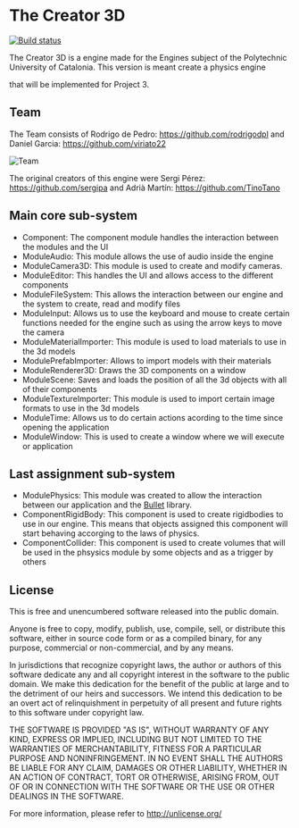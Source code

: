 # The Creator 3D	

[![Build status](https://ci.appveyor.com/api/projects/status/2446x5ohw7wv0yy1?svg=true)](https://ci.appveyor.com/project/sergipa/the-creator-3d)

The Creator 3D is a engine made for the Engines subject of the Polytechnic University of Catalonia. This version is meant create a physics engine

that will be implemented for Project 3.

## Team

The Team consists of Rodrigo de Pedro: https://github.com/rodrigodpl and Daniel Garcia: https://github.com/viriato22

![Team](https://lh3.googleusercontent.com/GPbknJSuKsKD6CADqwi0ot7HHPjJTYEDeaXtC60MMp64_ZDFds1pmzKgmAUNxLV2-q7gf5qk1Yd3FfYFN_uhFq315Wg8tK141aqRh923aAAMrVvBpR6IrL0Fxb8ZJkTshDsoW4ahprdxlNhJnIzw64fo4cq5sVVeppC-iBzzodsYBXpAlFNFBMTO3JWfx0P_XjUOnm98e12-wMRVy6TGXUNuK7IYsbWGtubBTPATC--Ul9chxEobAi85L6UeID_qs2AZMWQh2nUH5cdwdWiTNkIIWtU1CfpI6oFYkQhLjVOzWPE4h9a_1f-nYXgHIxK0XEyKxy32ApO2zqb2WPXrWU796Vk-VtwUd0VfCzGsBu3CDfeoPMc9CyDKwhAFwjPJOUHZldlWHxt5TRbzlpMINqSlhUi9Vqb45TBpkb6ui1W4Mlhr_vVQETW601pNCM-Dxlxwn8D3pF98UW2869ux36j7AmnQDy8--BWKqtGkmaVkm-N5HXvBgd81hoC40JSQWgytN5hsEw4DsSaYW9kbPBWN92R0Q_WKRWS3gCA0v_hvr7KWJh92CqY0lOPZT1ClOF13OgA0Su69EcGE550rwxoYsNa67CDIuJ5b59h8lA=w780-h655-no)

The original creators of this engine were Sergi Pérez: https://github.com/sergipa and Adrià Martín: https://github.com/TinoTano

## Main core sub-system

 * Component: The component module handles the interaction between the modules and the UI
 * ModuleAudio: This module allows the use of audio inside the engine
 * ModuleCamera3D: This module is used to create and modify cameras.
 * ModuleEditor: This handles the UI and allows access to the different components
 * ModuleFileSystem: This allows the interaction between our engine and the system to create, read and modify files
 * ModuleInput: Allows us to use the keyboard and mouse to create certain functions needed for the engine such as using the arrow keys to move the camera
 * ModuleMaterialImporter: This module is used to load materials to use in the 3d models
 * ModulePrefabImporter: Allows to import models with their materials
 * ModuleRenderer3D: Draws the 3D components on a window
 * ModuleScene: Saves and loads the position of all the 3d objects with all of their components
 * ModuleTextureImporter: This module is used to import certain image formats to use in the 3d models
 * ModuleTime: Allows us to do certain actions acording to the time since opening the application
 * ModuleWindow: This is used to create a window where we will execute or application
 
## Last assignment sub-system

 * ModulePhysics: This module was created to allow the interaction between our application and the [Bullet](https://pybullet.org/wordpress/) library.
 * ComponentRigidBody: This component is used to create rigidbodies to use in our engine. This means that objects assigned this component will start behaving accorging to the laws of physics. 
 * ComponentCollider: This component is used to create volumes that will be used in the phsysics module by some objects and as a trigger by others
 
## License

This is free and unencumbered software released into the public domain.

Anyone is free to copy, modify, publish, use, compile, sell, or
distribute this software, either in source code form or as a compiled
binary, for any purpose, commercial or non-commercial, and by any
means.

In jurisdictions that recognize copyright laws, the author or authors
of this software dedicate any and all copyright interest in the
software to the public domain. We make this dedication for the benefit
of the public at large and to the detriment of our heirs and
successors. We intend this dedication to be an overt act of
relinquishment in perpetuity of all present and future rights to this
software under copyright law.

THE SOFTWARE IS PROVIDED "AS IS", WITHOUT WARRANTY OF ANY KIND,
EXPRESS OR IMPLIED, INCLUDING BUT NOT LIMITED TO THE WARRANTIES OF
MERCHANTABILITY, FITNESS FOR A PARTICULAR PURPOSE AND NONINFRINGEMENT.
IN NO EVENT SHALL THE AUTHORS BE LIABLE FOR ANY CLAIM, DAMAGES OR
OTHER LIABILITY, WHETHER IN AN ACTION OF CONTRACT, TORT OR OTHERWISE,
ARISING FROM, OUT OF OR IN CONNECTION WITH THE SOFTWARE OR THE USE OR
OTHER DEALINGS IN THE SOFTWARE.

For more information, please refer to <http://unlicense.org/>
